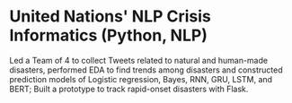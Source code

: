 # United Nations' NLP Crisis Informatics (Python, NLP)

Led a Team of 4 to collect Tweets related to natural and human-made disasters, performed EDA to find trends among disasters and constructed prediction models of Logistic regression, Bayes, RNN, GRU, LSTM, and BERT; Built a prototype to track rapid-onset disasters with Flask.


